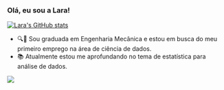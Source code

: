 ### Olá, eu sou a Lara!

[![Lara's GitHub stats](https://github-readme-stats.vercel.app/api?username=LaraLdA&theme=dark&show_icons=true)](https://github.com/anuraghazra/github-readme-stats)


- 🔍🚗 Sou graduada em Engenharia Mecânica e estou em busca do meu primeiro emprego na área de ciência de dados.
- 📚 Atualmente estou me aprofundando no tema de estatística para análise de dados.
<div> 
  <a href="https://www.linkedin.com/in/lara-arag%C3%A3o-39b7b020a/" target="_blank"><img src="https://img.shields.io/badge/-LinkedIn-%230077B5?style=for-the-badge&logo=linkedin&logoColor=white" target="_blank"></a> 
</div>


